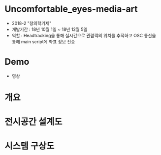 # Uncomfortable_eyes-media-art
- 2018-2 "창의학기제"
- 개발기간 : 18년 10월 1일 ~ 18년 12월 5일 
- 역할 : Headtracking을 통해 실시간으로 관람객의 위치를 추적하고 OSC 통신을 통해 main script에 좌표 정보 전송 



# Demo
- 영상


# 개요


# 전시공간 설계도


# 시스템 구상도

